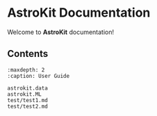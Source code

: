 # AstroKit Documentation

Welcome to **AstroKit** documentation!

## Contents

```{toctree}
:maxdepth: 2
:caption: User Guide

astrokit.data
astrokit.ML
test/test1.md
test/test2.md
